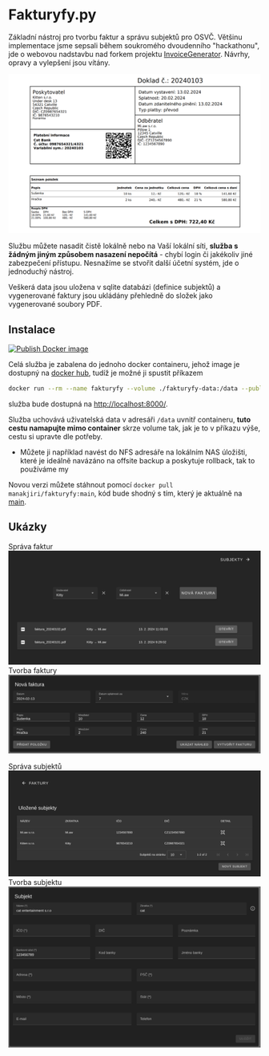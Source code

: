 # Fakturyfy.py

Základní nástroj pro tvorbu faktur a správu subjektů pro OSVČ. Většinu implementace jsme sepsali během soukromého dvoudenního "hackathonu", jde o webovou nadstavbu nad forkem projektu [InvoiceGenerator](https://github.com/by-cx/InvoiceGenerator). Návrhy, opravy a vylepšení jsou vítány.

![priklad](/docs/faktura.png)

Službu můžete nasadit čistě lokálně nebo na Vaší lokální síti, **služba s žádným jiným způsobem nasazení nepočítá** - chybí login či jakékoliv jiné zabezpečení přístupu. Nesnažíme se stvořit další účetní systém, jde o jednoduchý nástroj.

Veškerá data jsou uložena v sqlite databázi (definice subjektů) a vygenerované faktury jsou ukládány přehledně do složek jako vygenerované soubory PDF.

## Instalace

[![Publish Docker image](https://github.com/manakjiri/fakturyfy/actions/workflows/docker-push.yaml/badge.svg?branch=main)](https://github.com/manakjiri/fakturyfy/actions/workflows/docker-push.yaml)

Celá služba je zabalena do jednoho docker containeru, jehož image je dostupný na [docker hub](https://hub.docker.com/repository/docker/manakjiri/fakturyfy), tudíž je možné ji spustit příkazem
```sh
docker run --rm --name fakturyfy --volume ./fakturyfy-data:/data --publish 8000 manakjiri/fakturyfy:main
```
služba bude dostupná na [http://localhost:8000/](http://localhost:8000/).

Služba uchovává uživatelská data v adresáři `/data` uvnitř containeru, **tuto cestu namapujte mimo container** skrze volume tak, jak je to v příkazu výše, cestu si upravte dle potřeby.
- Můžete ji například navést do NFS adresáře na lokálním NAS úložišti, které je ideálně navázáno na offsite backup a poskytuje rollback, tak to používáme my

Novou verzi můžete stáhnout pomocí `docker pull manakjiri/fakturyfy:main`, kód bude shodný s tím, který je aktuálně na [main](https://github.com/manakjiri/fakturyfy/tree/main).


## Ukázky

Správa faktur
![](/docs/sprava_faktur.png)
Tvorba faktury
![](/docs/tvorba_faktury.png)

Správa subjektů
![](/docs/sprava_subjektu.png)
Tvorba subjektu
![](/docs/tvorba_subjektu.png)

